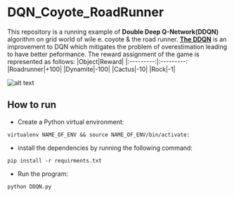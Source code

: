 # DQN_Coyote_RoadRunner

This repository is a running example of **Double Deep Q-Network(DDQN)** algorithm on grid world of wile e. coyote & the road runner. [**The DDQN**](https://arxiv.org/pdf/1509.06461v3.pdf) is an improvement to DQN which mitigates the problem of overestimation leading to have better peformance. The reward assignment of the game is represented as follows:
|Object|Reward|
|:---------:|:---------:
|Roadrunner|+100|
|Dynamite|-100|
|Cactus|-10|
|Rock|-1|

![alt text](.Demo.png)


## How to run 

- Create a Python virtual environment:
```
virtualenv NAME_OF_ENV && source NAME_OF_ENV/bin/activate:
```
- install the dependencies by running the following command:
```
pip install -r requirments.txt
```
- Run the program: 
```
python DDQN.py
```



